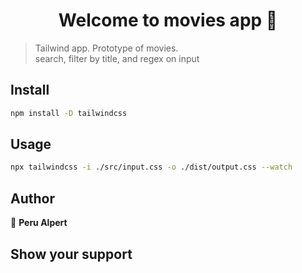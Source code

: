 <h1 align="center">Welcome to movies app 👋</h1>

> Tailwind app. Prototype of movies.
> <br>
> search,
> filter by title,
> and regex on input

## Install

```sh
npm install -D tailwindcss
```

## Usage

```sh
npx tailwindcss -i ./src/input.css -o ./dist/output.css --watch
```

## Author

👤 **Peru Alpert**

## Show your support
